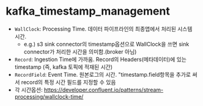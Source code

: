 # kafka_timestamp_management
- `WallClock`: Processing Time. 데이터 파이프라인의 최종앱에서 처리된 시스템 시간.
  - e.g.) s3 sink connector의 timestamp옵션으로 WallClock을 쓰면 sink connector가 처리한 시간을 의미함.(broker 아님)
- `Record`: Ingestion Time에 가까움. Record의 Headers(메타데이터)에 있는 timestamp (즉, kafka 토픽에 적재된 시간)
- `RecordField`: Event Time. 원본로그의 시간. "timestamp.field항목을 추가로 써서 record의 특정 시간 필드를 지정할 수 있음
- 각 시간옵션: https://developer.confluent.io/patterns/stream-processing/wallclock-time/
